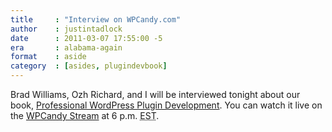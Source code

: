 ```yaml
---
title     : "Interview on WPCandy.com"
author    : justintadlock
date      : 2011-03-07 17:55:00 -5
era       : alabama-again
format    : aside
category  : [asides, plugindevbook]
---
```


Brad Williams, Ozh Richard, and I will be interviewed tonight about our book, <a href="http://justintadlock.com/plugindevbook" title="Professional WordPress Plugin Development">Professional WordPress Plugin Development</a>. You can watch it live on the <a href="http://wpcandy.com/stream" title="WPCandy Stream">WPCandy Stream</a> at 6 p.m. <acronym title="Eastern Standard Time">EST</acronym>.
